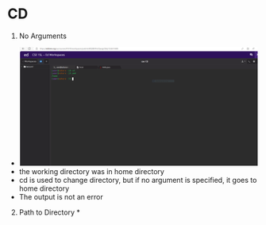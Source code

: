 # **CD**
1. No Arguments
  * ![Image](Capture.PNG)
  * the working directory was in home directory 
  * cd is used to change directory, but if no argument is specified, it goes to home directory
  * The output is not an error 

2. Path to Directory
   *
